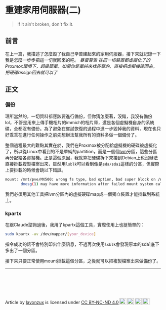 # 重建家用伺服器(二)

> If it ain't broken, don't fix it.


## 前言

在上一篇，我描述了怎麼毀了我自己辛苦建起來的家用伺服器，接下來就記錄一下我是怎麼一步步把這一切就回來的吧。
*暴雷警告 在把一切裝置都虛擬化了的Proxmox環境下，超級簡單，如果你是單純來找答案的，直接把虛擬機建回來，把硬碟assign回去就可以了*


## 正文

### 備份

理所當然的，一切資料都應該要進行備份，但你猜怎麼著，沒錯，我沒有備份lol，不管是用來上傳手機相片的immich的相片庫，還是各個虛擬機自身的系統碟，全都沒有備份。為了避免在嘗試恢復的過程中進一步毀掉我的資料，現在也只好乖乖在進行任何操作之前先想辦法幫我所有的資料多做一個備份了。

整個過程最大的難點其實在於，我們在Proxmox被分配給虛擬機的硬碟被虛擬化了，所以從Linux中看到的不是單純的partition，而是一個個[lvm](https://zh.wikipedia.org/zh-tw/%E9%82%8F%E8%BC%AF%E6%8D%B2%E8%BB%B8%E7%AE%A1%E7%90%86%E5%93%A1)分區，這些分區再分配給各虛擬機。正是這個原因，我就算把硬碟拆下來接到Debian上也沒辦法直接掛載複製檔案出來，雖然用`lsblk`可以看到像是`sda/sda1`這樣的分區，但實際上要掛載的時候會跳以下錯誤。

```bash
mount: /mnt/pve/MX500: wrong fs type, bad option, bad super block on /dev/mapper/MX500-vm--202--disk--0, missing codepage or helper program, or other error. 
       dmesg(1) may have more information after failed mount system call.
```


我們必須用其他工具把lvm分區內的虛擬硬碟map成一個獨立裝置才能掛載到系統上。


### kpartx

在跟Claude諮詢過後，我用了kpartx這個工具，實際使用上也挺簡單的：
```bash
sudo kpartx -av /dev/mapper/[your_device]
```

指令成功的話不會特別印出什麼訊息，不過再次使用`lsblk`會發現原本的sda1底下多出了一個分區。

接下來只要正常使用mount掛載這個分區，之後就可以把複製檔案出來做備份了。

---
<br><br><br><br>
<p xmlns:cc="http://creativecommons.org/ns#" xmlns:dct="http://purl.org/dc/terms/"><span property="dct:title">Article</span> by <a rel="cc:attributionURL dct:creator" property="cc:attributionName" href="https://github.com/lavonzux">lavonzux</a> is licensed under <a href="https://creativecommons.org/licenses/by-nc-nd/4.0/?ref=chooser-v1" target="_blank" rel="license noopener noreferrer" style="display:inline-block;">CC BY-NC-ND 4.0<img style="height:22px!important;margin-left:3px;vertical-align:text-bottom;" src="https://mirrors.creativecommons.org/presskit/icons/cc.svg?ref=chooser-v1" alt=""><img style="height:22px!important;margin-left:3px;vertical-align:text-bottom;" src="https://mirrors.creativecommons.org/presskit/icons/by.svg?ref=chooser-v1" alt=""><img style="height:22px!important;margin-left:3px;vertical-align:text-bottom;" src="https://mirrors.creativecommons.org/presskit/icons/nc.svg?ref=chooser-v1" alt=""><img style="height:22px!important;margin-left:3px;vertical-align:text-bottom;" src="https://mirrors.creativecommons.org/presskit/icons/nd.svg?ref=chooser-v1" alt=""></a></p> 
